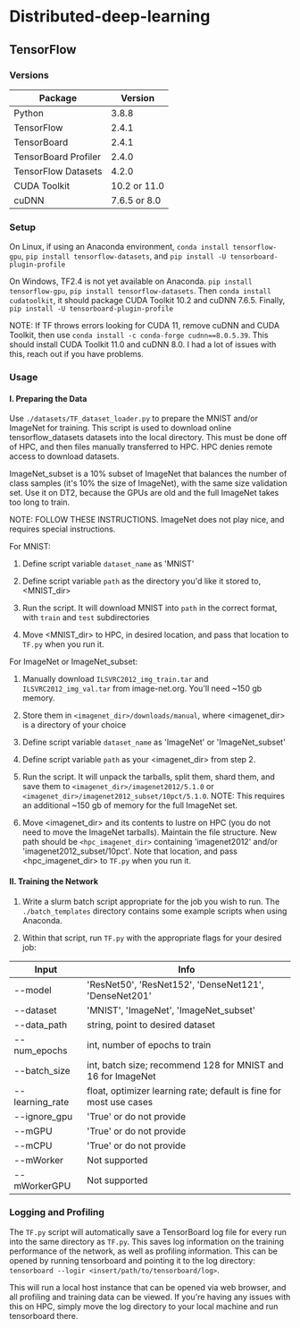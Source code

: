 # Distributed-deep-learning

## TensorFlow

### Versions

Package | Version 
------------ | -------------  
Python | 3.8.8
TensorFlow | 2.4.1
TensorBoard | 2.4.1
TensorBoard Profiler | 2.4.0
TensorFlow Datasets | 4.2.0
CUDA Toolkit | 10.2 or 11.0 
cuDNN | 7.6.5 or 8.0 


### Setup

On Linux, if using an Anaconda environment, `conda install tensorflow-gpu`, `pip install tensorflow-datasets`, and `pip install -U tensorboard-plugin-profile`

On Windows, TF2.4 is not yet available on Anaconda. `pip install tensorflow-gpu`, `pip install tensorflow-datasets`. Then `conda install cudatoolkit`, it should package CUDA Toolkit 10.2 and cuDNN 7.6.5. Finally, `pip install -U tensorboard-plugin-profile`

NOTE: If TF throws errors looking for CUDA 11, remove cuDNN and CUDA Toolkit, then use `conda install -c conda-forge cudnn==8.0.5.39`. This should install CUDA Toolkit 11.0 and cuDNN 8.0. I had a lot of issues with this, reach out if you have problems.


### Usage

#### I. Preparing the Data

Use `./datasets/TF_dataset_loader.py` to prepare the MNIST and/or ImageNet for training. This script is used to download online tensorflow_datasets datasets into the local </datasets> directory. This must be done off of HPC, and then files manually transferred to HPC. HPC denies remote access to download datasets. 

ImageNet_subset is a 10% subset of ImageNet that balances the number of class samples (it's 10% the size of ImageNet), with the same size validation set. Use it on DT2, because the GPUs are old and the full ImageNet takes too long to train.

NOTE: FOLLOW THESE INSTRUCTIONS. ImageNet does not play nice, and requires special instructions.

For MNIST:

1. Define script variable `dataset_name` as 'MNIST'

2. Define script variable `path` as the directory you'd like it stored to, <MNIST_dir>

3. Run the script. It will download MNIST into `path` in the correct format, with `train` and `test` subdirectories

4. Move <MNIST_dir> to HPC, in desired location, and pass that location to `TF.py` when you run it.

For ImageNet or ImageNet_subset:
1. Manually download `ILSVRC2012_img_train.tar` and `ILSVRC2012_img_val.tar` from image-net.org. You'll need ~150 gb memory.

2. Store them in `<imagenet_dir>/downloads/manual`, where <imagenet_dir> is a directory of your choice

3. Define script variable `dataset_name` as 'ImageNet' or 'ImageNet_subset'

4. Define script variable `path` as your <imagenet_dir> from step 2.

5. Run the script. It will unpack the tarballs, split them, shard them, and save them to `<imagenet_dir>/imagenet2012/5.1.0` or `<imagenet_dir>/imagenet2012_subset/10pct/5.1.0`. NOTE: This requires an additional ~150 gb of memory for the full ImageNet set.

6. Move <imagenet_dir> and its contents to lustre on HPC (you do not need to move the ImageNet tarballs). Maintain the file structure. New path should be `<hpc_imagenet_dir>` containing 'imagenet2012' and/or 'imagenet2012_subset/10pct'. Note that location, and pass <hpc_imagenet_dir> to `TF.py` when you run it.

#### II. Training the Network

1. Write a slurm batch script appropriate for the job you wish to run. The `./batch_templates` directory contains some example scripts when using Anaconda.

2. Within that script, run `TF.py` with the appropriate flags for your desired job:

Input | Info 
------------ | -------------  
--model         | 'ResNet50', 'ResNet152', 'DenseNet121', 'DenseNet201'
--dataset       | 'MNIST', 'ImageNet', 'ImageNet_subset'
--data_path     | string, point to desired dataset
--num_epochs    | int, number of epochs to train
--batch_size    | int, batch size; recommend 128 for MNIST and 16 for ImageNet
--learning_rate | float, optimizer learning rate; default is fine for most use cases
--ignore_gpu    | 'True' or do not provide
--mGPU          | 'True' or do not provide
--mCPU          | 'True' or do not provide
--mWorker       | Not supported
--mWorkerGPU    | Not supported


### Logging and Profiling

The `TF.py` script will automatically save a TensorBoard log file for every run into the same directory as `TF.py`. This saves log information on the training performance of the network, as well as profiling information. This can be opened by running tensorboard and pointing it to the log directory: `tensorboard --logir <insert/path/to/tensorboard/log>`. 

This will run a local host instance that can be opened via web browser, and all profiling and training data can be viewed. If you're having any issues with this on HPC, simply move the log directory to your local machine and run tensorboard there.
